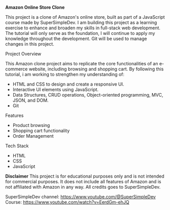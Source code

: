 **Amazon Online Store Clone**

This project is a clone of Amazon's online store, built as part of a JavaScript course made by SuperSimpleDev.
I am building this project as a learning exercise to enhance and broaden my skills in full-stack web development.
The tutorial will only serve as the foundation, I will continue to apply my knowledge throughout the development.
Git will be used to manage changes in this project.


Project Overview

This Amazon clone project aims to replicate the core functionalities of an e-commerce website, including browsing and shopping cart.
By following this tutorial, i am working to strengthen my understanding of:

  - HTML and CSS to design and create a responsive UI.
  - Interactive UI elements using JavaScript.
  - Data Structures, CRUD operations, Object-oriented programming, MVC, JSON, and DOM.
  - Git

Features

  - Product browsing
  - Shopping cart functionality
  - Order Management


Tech Stack

  - HTML
  - CSS
  - JavaScript


**Disclaimer**
This project is for educational purposes only and is not intended for commercial purposes.
It does not include all features of Amazon and is not affiliated with Amazon in any way.
All credits goes to SuperSimpleDev.

SuperSimpleDev channel: https://www.youtube.com/@SuperSimpleDev
Course: https://www.youtube.com/watch?v=EerdGm-ehJQ
